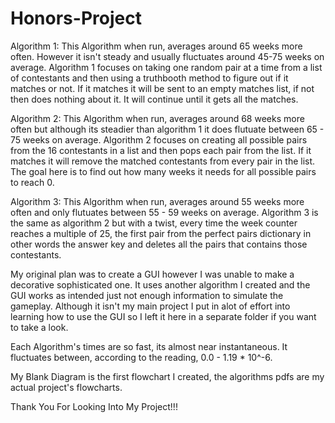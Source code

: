 # Honors-Project
Algorithm 1: This Algorithm when run, averages around 65 weeks more often. However it isn't steady and usually fluctuates around 45-75 weeks on average. Algorithm 1 focuses on taking one random pair at a time from a list of contestants and then using a truthbooth method to figure out if it matches or not. If it matches it will be sent to an empty matches list, if not then does nothing about it. It will continue until it gets all the matches. 

Algorithm 2: This Algorithm when run, averages around 68 weeks more often but although its steadier than algorithm 1 it does flutuate between 65 - 75 weeks on average. Algorithm 2 focuses on creating all possible pairs from the 16 contestants in a list and then pops each pair from the list. If it matches it will remove the matched contestants from every pair in the list. The goal here is to find out how many weeks it needs for all possible pairs to reach 0. 

Algorithm 3: This Algorithm when run, averages around 55 weeks more often and only flutuates between 55 - 59 weeks on average. Algorithm 3 is the same as algorithm 2 but with a twist, every time the week counter reaches a multiple of 25, the first pair from the perfect pairs dictionary in other words the answer key and deletes all the pairs that contains those contestants. 

My original plan was to create a GUI however I was unable to make a decorative sophisticated one. It uses another algorithm I created and the GUI works as intended just not enough information to simulate the gameplay. Although it isn't my main project I put in alot of effort into learning how to use the GUI so I left it here in a separate folder if you want to take a look.

Each Algorithm's times are so fast, its almost near instantaneous. It fluctuates between, according to the reading, 0.0 - 1.19 * 10^-6. 

My Blank Diagram is the first flowchart I created, the algorithms pdfs are my actual project's flowcharts.

Thank You For Looking Into My Project!!!
